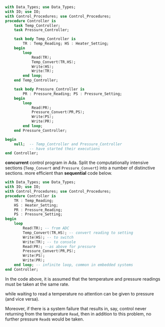 ```ada
with Data_Types; use Data_Types;
with IO; use IO;
with Control_Procedures; use Control_Procedures;
procedure Controller is
	task Temp_Controller;
	task Pressure_Controller;

	task body Temp_Controller is
		TR : Temp_Reading; HS : Heater_Setting;
	begin
		loop
			Read(TR);
			Temp_Convert(TR,HS);
			Write(HS);
			Write(TR);
		end loop;
	end Temp_Controller;

	task body Pressure_Controller is
		PR : Pressure_Reading; PS : Pressure_Setting;
	begin
		loop
			Read(PR);
			Pressure_Convert(PR,PS);
			Write(PS);
			Write(PR);
		end loop;
	end Pressure_Controller;

begin 
	null;  -- Temp_Controller and Pressure_Controller
		   -- have started their executions
end Controller;
```

**concurrent** control program in Ada. Split the computationally intensive sections (`Temp_Convert` and `Pressure_Convert`) into a number of distinctive sections. more efficient than **sequential** code below. 

```ada
with Data_Types; use Data_Types;
with IO; use IO;
with Control_Procedures; use Control_Procedures;
procedure Controller is
	TR : Temp_Reading; 
	HS : Heater_Setting;
	PR : Pressure_Reading; 
	PS : Pressure_Setting;
begin
	loop
		Read(TR); -- from ADC
		Temp_Convert(TR,HS); -- convert reading to setting
		Write(HS); -- to switch
		Write(TR); -- to console
		Read(PR); --as above for pressure
		Pressure_Convert(PR,PS);
		Write(PS);
		Write(PR);
	end loop; -- infinite loop, common in embedded systems
end Controller;
```

In the code above, it is assumed that the temperature and pressure readings must be taken at the same rate. 

while waiting to read a temperature no attention can be given to pressure (and vice versa).

Moreover, if there is a system failure that results in, say, control never returning from the temperature `Read`, then in addition to this problem, no further pressure `Read`s would be taken. 
